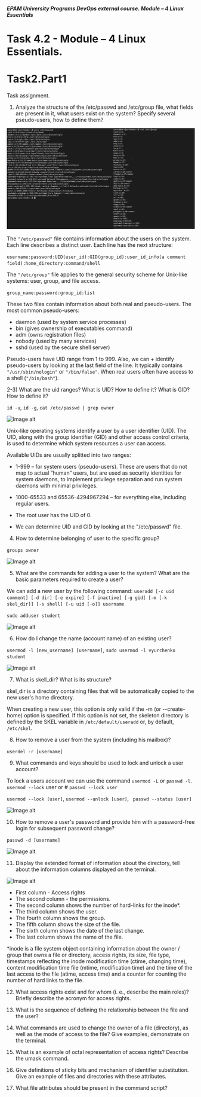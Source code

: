 ##### EPAM University Programs DevOps external course. Module – 4 Linux Essentials

# Task 4.2 - Module – 4 Linux Essentials.

# Task2.Part1 

Task assignment.

1) Analyze the structure of the /etc/passwd and /etc/group file, what fields are present in it, what users exist on the system? Specify several pseudo-users, how to define them?

![Image alt](img/module_4_task_4-2_part1_1-1.png)

The ```"/etc/passwd"``` file contains information about the users on the system. Each line describes a distinct user. Each line has the next structure:

```username:password:UID(user_id):GID(group_id):user_id_info(a comment field):home_directory:command/shell```

The ```"/etc/group"``` file applies to the general security scheme for Unix-like systems: user, group, and file access.

```group_name:password:group_id:list```

These two files contain information about both real and pseudo-users. The most common pseudo-users:

+ daemon (used by system service processes)
+ bin (gives ownership of executables command)
+ adm (owns registration files)
+ nobody (used by many services)
+ sshd (used by the secure shell server)

 Pseudo-users have UID range from 1 to 999. Also, we can + identify pseudo-users by looking at the last field of the line. It typically contains ```"/usr/sbin/nologin"``` or ```"/bin/false"```. When real users often have access to a shell (```"/bin/bash"```).

2-3) What are the uid ranges? What is UID? How to define it?
What is GID? How to define it?

```id -u```, ```id -g```, ```cat /etc/passwd | grep owner```

![Image alt](img/module_4_task_4-2_part1_2-1.png)

Unix-like operating systems identify a user by a user identifier (UID). The UID, along with the group identifier (GID) and other access control criteria, is used to determine which system resources a user can access.

Available UIDs are usually splitted into two ranges:

+ 1-999 – for system users (pseudo-users). These are users that do not map to actual “human” users, but are used as security identities for system daemons, to implement privilege separation and run system daemons with minimal privileges.

+ 1000-65533 and 65536-4294967294 – for everything else, including regular users.

+ The root user has the UID of 0.

+ We can determine UID and GID by looking at the "/etc/passwd" file.

4) How to determine belonging of user to the specific group?

```groups owner```

![Image alt](img/module_4_task_4-2_part1_4-1.png)

5) What are the commands for adding a user to the system? What are the basic parameters required to create a user?

We can add a new user by the following command: ```useradd [-c uid comment] [-d dir] [-e expire] [-f inactive] [-g gid] [-m [-k skel_dir]] [-s shell] [-u uid [-o]] username```

```sudo adduser student```

![Image alt](img/module_4_task_4-2_part1_5-1.png)

6) How do I change the name (account name) of an existing user?

```usermod -l [new_username] [username]```, ```sudo usermod -l vyurchenko student```

![Image alt](img/module_4_task_4-2_part1_6-1.png)

7) What is skell_dir? What is its structure?

skel_dir is a directory containing files that will be automatically copied to the new user's home directory.

When creating a new user, this option is only valid if the -m (or --create-home) option is specified. If this option is not set, the skeleton directory is defined by the SKEL variable in ```/etc/default/useradd``` or, by default, ```/etc/skel```.

8) How to remove a user from the system (including his mailbox)?

```userdel -r [username]```

9) What commands and keys should be used to lock and unlock a user account?

To lock a users account we can use the command ```usermod -L``` or ```passwd -l```. ```usermod --lock``` user or # ```passwd --lock user```

```usermod --lock [user]```, ```usermod --unlock [user]```, ``` passwd --status [user]```

![Image alt](img/module_4_task_4-2_part1_9-1.png)

10) How to remove a user's password and provide him with a password-free login for subsequent password change?

```passwd -d [username]```

![Image alt](img/module_4_task_4-2_part1_10-1.png)

11) Display the extended format of information about the directory, tell about the information columns displayed on the terminal.

![Image alt](img/module_4_task_4-2_part1_11-1.png)

+ First column - Access rights
+ The second column - the permissions.
+ The second column shows the number of hard-links for the inode*.
+ The third column shows the user.
+ The fourth column shows the group.
+ The fifth column shows the size of the file.
+ The sixth column shows the date of the last change.
+ The last column shows the name of the file.

*inode is a file system object containing information about the owner / group that owns a file or directory, access rights, its size, file type, timestamps reflecting the inode modification time (ctime, changing time), content modification time file (mtime, modification time) and the time of the last access to the file (atime, access time) and a counter for counting the number of hard links to the file.

12) What access rights exist and for whom (i. e., describe the main roles)? Briefly describe the acronym for access rights.

13) What is the sequence of defining the relationship between the file and the user?

14) What commands are used to change the owner of a file (directory), as well as the mode of access to the file? Give examples, demonstrate on the terminal.

15) What is an example of octal representation of access rights? Describe the umask command.

16) Give definitions of sticky bits and mechanism of identifier substitution. Give an example of files and directories with these attributes.

17) What file attributes should be present in the command script?